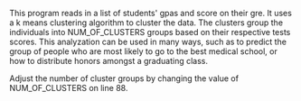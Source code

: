 This program reads in a list of students' gpas and score on their gre. It uses a k means clustering algorithm to cluster the data. The clusters group the individuals into NUM_OF_CLUSTERS groups based on their respective tests scores. This analyzation can be used in many ways, such as to predict the group of people who are most likely to go to the best medical school, or how to distribute honors amongst a graduating class.

Adjust the number of cluster groups by changing the value of NUM_OF_CLUSTERS on line 88.